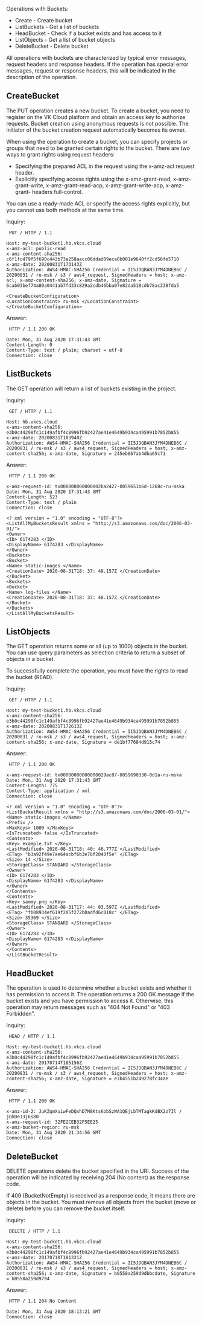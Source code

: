 Operations with Buckets:

- Create - Create bucket
- ListBuckets - Get a list of buckets
- HeadBucket - Check if a bucket exists and has access to it
- ListObjects - Get a list of bucket objects
- DeleteBucket - Delete bucket

All operations with buckets are characterized by typical error messages, request headers and response headers. If the operation has special error messages, request or response headers, this will be indicated in the description of the operation.

## CreateBucket

The PUT operation creates a new bucket. To create a bucket, you need to register on the VK Cloud platform and obtain an access key to authorize requests. Bucket creation using anonymous requests is not possible. The initiator of the bucket creation request automatically becomes its owner.

When using the operation to create a bucket, you can specify projects or groups that need to be granted certain rights to the bucket. There are two ways to grant rights using request headers:

- Specifying the prepared ACL in the request using the x-amz-acl request header.
- Explicitly specifying access rights using the x-amz-grant-read, x-amz-grant-write, x-amz-grant-read-acp, x-amz-grant-write-acp, x-amz-grant- headers full-control.

You can use a ready-made ACL or specify the access rights explicitly, but you cannot use both methods at the same time.

Inquiry:

```
 PUT / HTTP / 1.1

Host: my-test-bucket1.hb.vkcs.cloud
x-amz-acl: public-read
x-amz-content-sha256: c6f1fc479f5f690c443b73a258aacc06ddad09eca0b001e9640ff2cd56fe5710
x-amz-date: 20200831T173143Z
Authorization: AWS4-HMAC-SHA256 Credential = II5JDQBAN3JYM4DNEB6C / 20200831 / ru-msk / s3 / aws4_request, SignedHeaders = host; x-amz-acl; x-amz-content-sha256; x-amz-date, Signature = 6cab03bef74a80a0441ab7fd33c829a2cdb46bba07e82da518cdb78ac238fda5

<CreateBucketConfiguration>
<LocationConstraint> ru-msk </LocationConstraint>
</CreateBucketConfiguration>
```

Answer:

```
 HTTP / 1.1 200 OK

Date: Mon, 31 Aug 2020 17:31:43 GMT
Content-Length: 0
Content-Type: text / plain; charset = utf-8
Connection: close
```

## ListBuckets

The GET operation will return a list of buckets existing in the project.

Inquiry:

```
 GET / HTTP / 1.1

Host: hb.vkcs.cloud
x-amz-content-sha256: e3b0c44298fc1c149afbf4c8996fb92427ae41e4649b934ca495991b7852b855
x-amz-date: 20200831T183940Z
Authorization: AWS4-HMAC-SHA256 Credential = II5JDQBAN3JYM4DNEB6C / 20200831 / ru-msk / s3 / aws4_request, SignedHeaders = host; x-amz-content-sha256; x-amz-date, Signature = 245eb867ab4dba65c71
```

Answer:

```
 HTTP / 1.1 200 OK

x-amz-request-id: tx000000000000002ba2427-0059651b6d-1268c-ru-mska
Date: Mon, 31 Aug 2020 17:31:43 GMT
Content-Length: 523
Content-Type: text / plain
Connection: close

<? xml version = "1.0" encoding = "UTF-8"?>
<ListAllMyBucketsResult xmlns = "http://s3.amazonaws.com/doc/2006-03-01/">
<Owner>
<ID> 6174283 </ID>
<DisplayName> 6174283 </DisplayName>
</Owner>
<Buckets>
<Bucket>
<Name> static-images </Name>
<CreationDate> 2020-08-31T18: 37: 48.157Z </CreationDate>
</Bucket>
<Buckets>
<Bucket>
<Name> log-files </Name>
<CreationDate> 2020-08-31T18: 37: 48.157Z </CreationDate>
</Bucket>
</Buckets>
</ListAllMyBucketsResult>
```

## ListObjects

The GET operation returns some or all (up to 1000) objects in the bucket. You can use query parameters as selection criteria to return a subset of objects in a bucket.

To successfully complete the operation, you must have the rights to read the bucket (READ).

Inquiry:

```
 GET / HTTP / 1.1

Host: my-test-bucket1.hb.vkcs.cloud
x-amz-content-sha256: e3b0c44298fc1c149afbf4c8996fb92427ae41e4649b934ca495991b7852b855
x-amz-date: 20200831T172613Z
Authorization: AWS4-HMAC-SHA256 Credential = II5JDQBAN3JYM4DNEB6C / 20200831 / ru-msk / s3 / aws4_request, SignedHeaders = host; x-amz-content-sha256; x-amz-date, Signature = de1bf77684d915c74
```

Answer:

```
 HTTP / 1.1 200 OK

x-amz-request-id: tx00000000000000029ac87-0059690330-8d1a-ru-mska
Date: Mon, 31 Aug 2020 17:31:43 GMT
Content-Length: 775
Content-Type: application / xml
Connection: close

<? xml version = "1.0" encoding = "UTF-8"?>
<ListBucketResult xmlns = "http://s3.amazonaws.com/doc/2006-03-01/">
<Name> static-images </Name>
<Prefix />
<MaxKeys> 1000 </MaxKeys>
<IsTruncated> false </IsTruncated>
<Contents>
<Key> example.txt </Key>
<LastModified> 2020-08-31T18: 40: 46.777Z </LastModified>
<ETag> "b3a92f49e7ae64acbf6b3e76f2040f5e" </ETag>
<Size> 14 </Size>
<StorageClass> STANDARD </StorageClass>
<Owner>
<ID> 6174283 </ID>
<DisplayName> 6174283 </DisplayName>
</Owner>
</Contents>
<Contents>
<Key> sammy.png </Key>
<LastModified> 2020-08-31T17: 44: 03.597Z </LastModified>
<ETag> "fb08934ef619f205f272b0adfd6c018c" </ETag>
<Size> 35369 </Size>
<StorageClass> STANDARD </StorageClass>
<Owner>
<ID> 6174283 </ID>
<DisplayName> 6174283 </DisplayName>
</Owner>
</Contents>
</ListBucketResult>
```

## HeadBucket

The operation is used to determine whether a bucket exists and whether it has permission to access it. The operation returns a 200 OK message if the bucket exists and you have permission to access it. Otherwise, this operation may return messages such as "404 Not Found" or "403 Forbidden".

Inquiry:

```
 HEAD / HTTP / 1.1

Host: my-test-bucket1.hb.vkcs.cloud
x-amz-content-sha256: e3b0c44298fc1c149afbf4c8996fb92427ae41e4649b934ca495991b7852b855
x-amz-date: 20170714T185156Z
Authorization: AWS4-HMAC-SHA256 Credential = II5JDQBAN3JYM4DNEB6C / 20200831 / ru-msk / s3 / aws4_request, SignedHeaders = host; x-amz-content-sha256; x-amz-date, Signature = e3b4551b249278fc34ae
```

Answer:

```
 HTTP / 1.1 200 OK

x-amz-id-2: JuKZqmXuiwFeDQxhD7M8KtsKobSzWA1QEjLbTMTagkKdBX2z7Il / jGhDeJ3j6s80
x-amz-request-id: 32FE2CEB32F5EE25
x-amz-bucket-region: ru-msk
Date: Mon, 31 Aug 2020 21:34:56 GMT
Connection: close
```

## DeleteBucket

DELETE operations delete the bucket specified in the URI. Success of the operation will be indicated by receiving 204 (No content) as the response code.

If 409 (BucketNotEmpty) is received as a response code, it means there are objects in the bucket. You must remove all objects from the bucket (move or delete) before you can remove the bucket itself.

Inquiry:

```
 DELETE / HTTP / 1.1

Host: my-test-bucket1.hb.vkcs.cloud
x-amz-content-sha256: e3b0c44298fc1c149afbf4c8996fb92427ae41e4649b934ca495991b7852b855
x-amz-date: 20170710T181321Z
Authorization: AWS4-HMAC-SHA256 Credential = II5JDQBAN3JYM4DNEB6C / 20200831 / ru-msk / s3 / aws4_request, SignedHeaders = host; x-amz-content-sha256; x-amz-date, Signature = b0558a259d9dbbcdate, Signature = b0558a259d9794
```

Answer:

```
 HTTP / 1.1 204 No Content

Date: Mon, 31 Aug 2020 18:13:21 GMT
Connection: close
```
